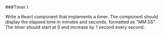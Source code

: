 ###Timer I

Write a React component that implements a timer. The component should display the elapsed time in minutes and seconds, formatted as "MM:SS". The timer should start at 0 and increase by 1 second every second.